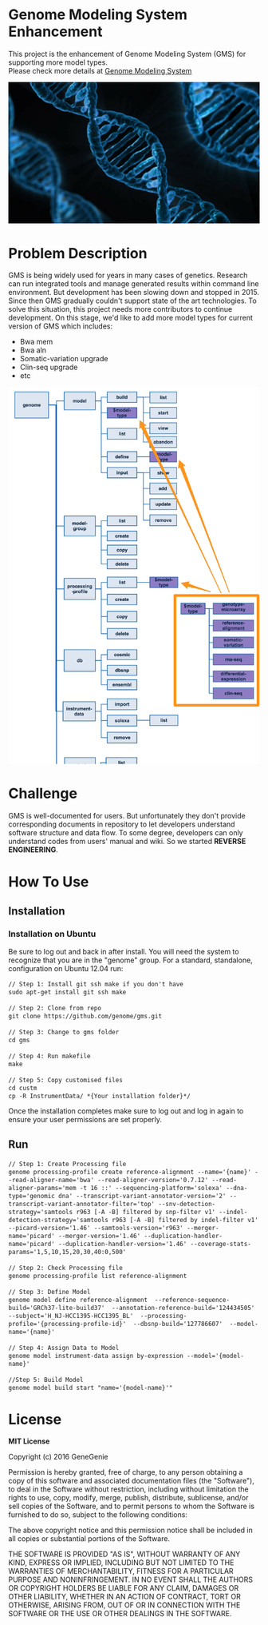 Genome Modeling System Enhancement
==================================

This project is the enhancement of Genome Modeling System (GMS) for supporting more model types.  
Please check more details at <a href="https://github.com/genome/gms">Genome Modeling System</a>

<img src="https://github.com/HealthHackAu2016/gms/blob/ubuntu-12.04/assets/dna-1280.jpg"></img>


# Problem Description
GMS is being widely used for years in many cases of genetics. Research can run integrated tools and manage generated results within command line environment.
But development has been slowing down and stopped in 2015. Since then GMS gradually couldn't support state of the art technologies. To solve this situation, this project needs more contributors to continue development.
On this stage, we'd like to add more model types for current version of GMS which includes:

 - Bwa mem
 - Bwa aln
 - Somatic-variation upgrade
 - Clin-seq upgrade
 - etc

<img src="https://github.com/HealthHackAu2016/gms/blob/ubuntu-12.04/assets/gms_commandtree.png"></img>

# Challenge
GMS is well-documented for users. But unfortunately they don't provide corresponding documents in repository to let developers understand software structure and data flow. 
To some degree, developers can only understand codes from users' manual and wiki. So we started **REVERSE ENGINEERING**.

# How To Use
## Installation
### Installation on Ubuntu
Be sure to log out and back in after install. You will need the system to recognize that you are in the "genome" group.
For a standard, standalone, configuration on Ubuntu 12.04 run:


    // Step 1: Install git ssh make if you don't have
    sudo apt-get install git ssh make
    
    // Step 2: Clone from repo
    git clone https://github.com/genome/gms.git
    
    // Step 3: Change to gms folder
    cd gms
    
    // Step 4: Run makefile
    make
    
    // Step 5: Copy customised files
    cd custm
    cp -R InstrumentData/ *{Your installation folder}*/
    
Once the installation completes make sure to log out and log in again to ensure your user permissions are set properly.

## Run
    
    // Step 1: Create Processing file
    genome processing-profile create reference-alignment --name='{name}' --read-aligner-name='bwa' --read-aligner-version='0.7.12' --read-aligner-params='mem -t 16 ::' --sequencing-platform='solexa' --dna-type='genomic dna' --transcript-variant-annotator-version='2' --transcript-variant-annotator-filter='top' --snv-detection-strategy='samtools r963 [-A -B] filtered by snp-filter v1' --indel-detection-strategy='samtools r963 [-A -B] filtered by indel-filter v1' --picard-version='1.46' --samtools-version='r963' --merger-name='picard' --merger-version='1.46' --duplication-handler-name='picard' --duplication-handler-version='1.46' --coverage-stats-params='1,5,10,15,20,30,40:0,500'
    
    // Step 2: Check Processing file
    genome processing-profile list reference-alignment

    // Step 3: Define Model
    genome model define reference-alignment  --reference-sequence-build='GRCh37-lite-build37'  --annotation-reference-build='124434505'  --subject='H_NJ-HCC1395-HCC1395_BL'  --processing-profile='{processing-profile-id}'  --dbsnp-build='127786607'  --model-name='{name}'

    // Step 4: Assign Data to Model
    genome model instrument-data assign by-expression --model='{model-name}'

    //Step 5: Build Model
    genome model build start "name='{model-name}'"

# License

**MIT License**

Copyright (c) 2016 GeneGenie

Permission is hereby granted, free of charge, to any person obtaining a copy
of this software and associated documentation files (the "Software"), to deal
in the Software without restriction, including without limitation the rights
to use, copy, modify, merge, publish, distribute, sublicense, and/or sell
copies of the Software, and to permit persons to whom the Software is
furnished to do so, subject to the following conditions:

The above copyright notice and this permission notice shall be included in all
copies or substantial portions of the Software.

THE SOFTWARE IS PROVIDED "AS IS", WITHOUT WARRANTY OF ANY KIND, EXPRESS OR
IMPLIED, INCLUDING BUT NOT LIMITED TO THE WARRANTIES OF MERCHANTABILITY,
FITNESS FOR A PARTICULAR PURPOSE AND NONINFRINGEMENT. IN NO EVENT SHALL THE
AUTHORS OR COPYRIGHT HOLDERS BE LIABLE FOR ANY CLAIM, DAMAGES OR OTHER
LIABILITY, WHETHER IN AN ACTION OF CONTRACT, TORT OR OTHERWISE, ARISING FROM,
OUT OF OR IN CONNECTION WITH THE SOFTWARE OR THE USE OR OTHER DEALINGS IN THE
SOFTWARE.